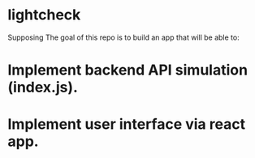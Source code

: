 # lightcheck

Supposing The goal of this repo is to build an app that will be able to:

# Implement backend API simulation (index.js).
# Implement user interface via react app.
